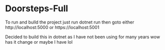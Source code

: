 # Doorsteps-Full


To run and bulld the project just run dotnet run
then goto either http://localhost:5000 or https://localhost:5001

Decided to build this in dotnet as I have not been using for many years wow has it change or maybe I have lol 
